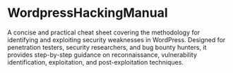 # WordpressHackingManual
A concise and practical cheat sheet covering the methodology for identifying and exploiting security weaknesses in WordPress. Designed for penetration testers, security researchers, and bug bounty hunters, it provides step-by-step guidance on reconnaissance, vulnerability identification, exploitation, and post-exploitation techniques.
